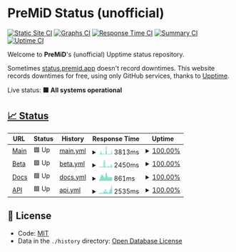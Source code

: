 # PreMiD Status (unofficial)

[![Static Site CI](https://github.com/Hans5958/PreMiD-Upptime/workflows/Static%20Site%20CI/badge.svg)](https://github.com/Hans5958/PreMiD-Upptime/actions?query=workflow%3A%22Static+Site+CI%22)
[![Graphs CI](https://github.com/Hans5958/PreMiD-Upptime/workflows/Graphs%20CI/badge.svg)](https://github.com/Hans5958/PreMiD-Upptime/actions?query=workflow%3A%22Graphs+CI%22)
[![Response Time CI](https://github.com/Hans5958/PreMiD-Upptime/workflows/Response%20Time%20CI/badge.svg)](https://github.com/Hans5958/PreMiD-Upptime/actions?query=workflow%3A%22Response+Time+CI%22)
[![Summary CI](https://github.com/Hans5958/PreMiD-Upptime/workflows/Summary%20CI/badge.svg)](https://github.com/Hans5958/PreMiD-Upptime/actions?query=workflow%3A%22Summary+CI%22)
[![Uptime CI](https://github.com/Hans5958/PreMiD-Upptime/workflows/Uptime%20CI/badge.svg)](https://github.com/Hans5958/PreMiD-Upptime/actions?query=workflow%3A%22Uptime+CI%22)

Welcome to **PreMiD**'s (unofficial) Upptime status repository.

Sometimes [status.premid.app](https://status.premid.app) doesn't record downtimes. This website records downtimes for free, using only GitHub services, thanks to [Upptime](https://github.com/koj-co/upptime).

Live status: <!--live status--> **🟩 All systems operational**

## [📈 Status](https://premid-upptime.netlify.app/)

<!--start: status pages-->
<!-- This summary is generated by Upptime (https://github.com/upptime/upptime) -->
<!-- Do not edit this manually, your changes will be overwritten -->
<!-- prettier-ignore -->
| URL | Status | History | Response Time | Uptime |
| --- | ------ | ------- | ------------- | ------ |
| <img alt="" src="https://favicons.githubusercontent.com/premid.app" height="13"> [Main](https://premid.app) | 🟩 Up | [main.yml](https://github.com/Hans5958/PreMiD-Upptime-Next/commits/HEAD/history/main.yml) | <details><summary><img alt="Response time graph" src="./graphs/main/response-time-week.png" height="20"> 3813ms</summary><br><a href="https://premid-upptime-next.netlify.app/history/main"><img alt="Response time 1843" src="https://img.shields.io/endpoint?url=https%3A%2F%2Fraw.githubusercontent.com%2FHans5958%2FPreMiD-Upptime-Next%2FHEAD%2Fapi%2Fmain%2Fresponse-time.json"></a><br><a href="https://premid-upptime-next.netlify.app/history/main"><img alt="24-hour response time 5728" src="https://img.shields.io/endpoint?url=https%3A%2F%2Fraw.githubusercontent.com%2FHans5958%2FPreMiD-Upptime-Next%2FHEAD%2Fapi%2Fmain%2Fresponse-time-day.json"></a><br><a href="https://premid-upptime-next.netlify.app/history/main"><img alt="7-day response time 3813" src="https://img.shields.io/endpoint?url=https%3A%2F%2Fraw.githubusercontent.com%2FHans5958%2FPreMiD-Upptime-Next%2FHEAD%2Fapi%2Fmain%2Fresponse-time-week.json"></a><br><a href="https://premid-upptime-next.netlify.app/history/main"><img alt="30-day response time 4038" src="https://img.shields.io/endpoint?url=https%3A%2F%2Fraw.githubusercontent.com%2FHans5958%2FPreMiD-Upptime-Next%2FHEAD%2Fapi%2Fmain%2Fresponse-time-month.json"></a><br><a href="https://premid-upptime-next.netlify.app/history/main"><img alt="1-year response time 1843" src="https://img.shields.io/endpoint?url=https%3A%2F%2Fraw.githubusercontent.com%2FHans5958%2FPreMiD-Upptime-Next%2FHEAD%2Fapi%2Fmain%2Fresponse-time-year.json"></a></details> | <details><summary><a href="https://premid-upptime-next.netlify.app/history/main">100.00%</a></summary><a href="https://premid-upptime-next.netlify.app/history/main"><img alt="All-time uptime 100.00%" src="https://img.shields.io/endpoint?url=https%3A%2F%2Fraw.githubusercontent.com%2FHans5958%2FPreMiD-Upptime-Next%2FHEAD%2Fapi%2Fmain%2Fuptime.json"></a><br><a href="https://premid-upptime-next.netlify.app/history/main"><img alt="24-hour uptime 100.00%" src="https://img.shields.io/endpoint?url=https%3A%2F%2Fraw.githubusercontent.com%2FHans5958%2FPreMiD-Upptime-Next%2FHEAD%2Fapi%2Fmain%2Fuptime-day.json"></a><br><a href="https://premid-upptime-next.netlify.app/history/main"><img alt="7-day uptime 100.00%" src="https://img.shields.io/endpoint?url=https%3A%2F%2Fraw.githubusercontent.com%2FHans5958%2FPreMiD-Upptime-Next%2FHEAD%2Fapi%2Fmain%2Fuptime-week.json"></a><br><a href="https://premid-upptime-next.netlify.app/history/main"><img alt="30-day uptime 100.00%" src="https://img.shields.io/endpoint?url=https%3A%2F%2Fraw.githubusercontent.com%2FHans5958%2FPreMiD-Upptime-Next%2FHEAD%2Fapi%2Fmain%2Fuptime-month.json"></a><br><a href="https://premid-upptime-next.netlify.app/history/main"><img alt="1-year uptime 100.00%" src="https://img.shields.io/endpoint?url=https%3A%2F%2Fraw.githubusercontent.com%2FHans5958%2FPreMiD-Upptime-Next%2FHEAD%2Fapi%2Fmain%2Fuptime-year.json"></a></details>
| <img alt="" src="https://favicons.githubusercontent.com/beta.premid.app" height="13"> [Beta](https://beta.premid.app) | 🟩 Up | [beta.yml](https://github.com/Hans5958/PreMiD-Upptime-Next/commits/HEAD/history/beta.yml) | <details><summary><img alt="Response time graph" src="./graphs/beta/response-time-week.png" height="20"> 2450ms</summary><br><a href="https://premid-upptime-next.netlify.app/history/beta"><img alt="Response time 1694" src="https://img.shields.io/endpoint?url=https%3A%2F%2Fraw.githubusercontent.com%2FHans5958%2FPreMiD-Upptime-Next%2FHEAD%2Fapi%2Fbeta%2Fresponse-time.json"></a><br><a href="https://premid-upptime-next.netlify.app/history/beta"><img alt="24-hour response time 4579" src="https://img.shields.io/endpoint?url=https%3A%2F%2Fraw.githubusercontent.com%2FHans5958%2FPreMiD-Upptime-Next%2FHEAD%2Fapi%2Fbeta%2Fresponse-time-day.json"></a><br><a href="https://premid-upptime-next.netlify.app/history/beta"><img alt="7-day response time 2450" src="https://img.shields.io/endpoint?url=https%3A%2F%2Fraw.githubusercontent.com%2FHans5958%2FPreMiD-Upptime-Next%2FHEAD%2Fapi%2Fbeta%2Fresponse-time-week.json"></a><br><a href="https://premid-upptime-next.netlify.app/history/beta"><img alt="30-day response time 2616" src="https://img.shields.io/endpoint?url=https%3A%2F%2Fraw.githubusercontent.com%2FHans5958%2FPreMiD-Upptime-Next%2FHEAD%2Fapi%2Fbeta%2Fresponse-time-month.json"></a><br><a href="https://premid-upptime-next.netlify.app/history/beta"><img alt="1-year response time 1694" src="https://img.shields.io/endpoint?url=https%3A%2F%2Fraw.githubusercontent.com%2FHans5958%2FPreMiD-Upptime-Next%2FHEAD%2Fapi%2Fbeta%2Fresponse-time-year.json"></a></details> | <details><summary><a href="https://premid-upptime-next.netlify.app/history/beta">100.00%</a></summary><a href="https://premid-upptime-next.netlify.app/history/beta"><img alt="All-time uptime 100.00%" src="https://img.shields.io/endpoint?url=https%3A%2F%2Fraw.githubusercontent.com%2FHans5958%2FPreMiD-Upptime-Next%2FHEAD%2Fapi%2Fbeta%2Fuptime.json"></a><br><a href="https://premid-upptime-next.netlify.app/history/beta"><img alt="24-hour uptime 100.00%" src="https://img.shields.io/endpoint?url=https%3A%2F%2Fraw.githubusercontent.com%2FHans5958%2FPreMiD-Upptime-Next%2FHEAD%2Fapi%2Fbeta%2Fuptime-day.json"></a><br><a href="https://premid-upptime-next.netlify.app/history/beta"><img alt="7-day uptime 100.00%" src="https://img.shields.io/endpoint?url=https%3A%2F%2Fraw.githubusercontent.com%2FHans5958%2FPreMiD-Upptime-Next%2FHEAD%2Fapi%2Fbeta%2Fuptime-week.json"></a><br><a href="https://premid-upptime-next.netlify.app/history/beta"><img alt="30-day uptime 100.00%" src="https://img.shields.io/endpoint?url=https%3A%2F%2Fraw.githubusercontent.com%2FHans5958%2FPreMiD-Upptime-Next%2FHEAD%2Fapi%2Fbeta%2Fuptime-month.json"></a><br><a href="https://premid-upptime-next.netlify.app/history/beta"><img alt="1-year uptime 100.00%" src="https://img.shields.io/endpoint?url=https%3A%2F%2Fraw.githubusercontent.com%2FHans5958%2FPreMiD-Upptime-Next%2FHEAD%2Fapi%2Fbeta%2Fuptime-year.json"></a></details>
| <img alt="" src="https://favicons.githubusercontent.com/docs.premid.app" height="13"> [Docs](https://docs.premid.app) | 🟩 Up | [docs.yml](https://github.com/Hans5958/PreMiD-Upptime-Next/commits/HEAD/history/docs.yml) | <details><summary><img alt="Response time graph" src="./graphs/docs/response-time-week.png" height="20"> 861ms</summary><br><a href="https://premid-upptime-next.netlify.app/history/docs"><img alt="Response time 862" src="https://img.shields.io/endpoint?url=https%3A%2F%2Fraw.githubusercontent.com%2FHans5958%2FPreMiD-Upptime-Next%2FHEAD%2Fapi%2Fdocs%2Fresponse-time.json"></a><br><a href="https://premid-upptime-next.netlify.app/history/docs"><img alt="24-hour response time 672" src="https://img.shields.io/endpoint?url=https%3A%2F%2Fraw.githubusercontent.com%2FHans5958%2FPreMiD-Upptime-Next%2FHEAD%2Fapi%2Fdocs%2Fresponse-time-day.json"></a><br><a href="https://premid-upptime-next.netlify.app/history/docs"><img alt="7-day response time 861" src="https://img.shields.io/endpoint?url=https%3A%2F%2Fraw.githubusercontent.com%2FHans5958%2FPreMiD-Upptime-Next%2FHEAD%2Fapi%2Fdocs%2Fresponse-time-week.json"></a><br><a href="https://premid-upptime-next.netlify.app/history/docs"><img alt="30-day response time 626" src="https://img.shields.io/endpoint?url=https%3A%2F%2Fraw.githubusercontent.com%2FHans5958%2FPreMiD-Upptime-Next%2FHEAD%2Fapi%2Fdocs%2Fresponse-time-month.json"></a><br><a href="https://premid-upptime-next.netlify.app/history/docs"><img alt="1-year response time 862" src="https://img.shields.io/endpoint?url=https%3A%2F%2Fraw.githubusercontent.com%2FHans5958%2FPreMiD-Upptime-Next%2FHEAD%2Fapi%2Fdocs%2Fresponse-time-year.json"></a></details> | <details><summary><a href="https://premid-upptime-next.netlify.app/history/docs">100.00%</a></summary><a href="https://premid-upptime-next.netlify.app/history/docs"><img alt="All-time uptime 100.00%" src="https://img.shields.io/endpoint?url=https%3A%2F%2Fraw.githubusercontent.com%2FHans5958%2FPreMiD-Upptime-Next%2FHEAD%2Fapi%2Fdocs%2Fuptime.json"></a><br><a href="https://premid-upptime-next.netlify.app/history/docs"><img alt="24-hour uptime 100.00%" src="https://img.shields.io/endpoint?url=https%3A%2F%2Fraw.githubusercontent.com%2FHans5958%2FPreMiD-Upptime-Next%2FHEAD%2Fapi%2Fdocs%2Fuptime-day.json"></a><br><a href="https://premid-upptime-next.netlify.app/history/docs"><img alt="7-day uptime 100.00%" src="https://img.shields.io/endpoint?url=https%3A%2F%2Fraw.githubusercontent.com%2FHans5958%2FPreMiD-Upptime-Next%2FHEAD%2Fapi%2Fdocs%2Fuptime-week.json"></a><br><a href="https://premid-upptime-next.netlify.app/history/docs"><img alt="30-day uptime 100.00%" src="https://img.shields.io/endpoint?url=https%3A%2F%2Fraw.githubusercontent.com%2FHans5958%2FPreMiD-Upptime-Next%2FHEAD%2Fapi%2Fdocs%2Fuptime-month.json"></a><br><a href="https://premid-upptime-next.netlify.app/history/docs"><img alt="1-year uptime 100.00%" src="https://img.shields.io/endpoint?url=https%3A%2F%2Fraw.githubusercontent.com%2FHans5958%2FPreMiD-Upptime-Next%2FHEAD%2Fapi%2Fdocs%2Fuptime-year.json"></a></details>
| <img alt="" src="https://favicons.githubusercontent.com/api.premid.app" height="13"> [API](https://api.premid.app) | 🟩 Up | [api.yml](https://github.com/Hans5958/PreMiD-Upptime-Next/commits/HEAD/history/api.yml) | <details><summary><img alt="Response time graph" src="./graphs/api/response-time-week.png" height="20"> 2535ms</summary><br><a href="https://premid-upptime-next.netlify.app/history/api"><img alt="Response time 1453" src="https://img.shields.io/endpoint?url=https%3A%2F%2Fraw.githubusercontent.com%2FHans5958%2FPreMiD-Upptime-Next%2FHEAD%2Fapi%2Fapi%2Fresponse-time.json"></a><br><a href="https://premid-upptime-next.netlify.app/history/api"><img alt="24-hour response time 4447" src="https://img.shields.io/endpoint?url=https%3A%2F%2Fraw.githubusercontent.com%2FHans5958%2FPreMiD-Upptime-Next%2FHEAD%2Fapi%2Fapi%2Fresponse-time-day.json"></a><br><a href="https://premid-upptime-next.netlify.app/history/api"><img alt="7-day response time 2535" src="https://img.shields.io/endpoint?url=https%3A%2F%2Fraw.githubusercontent.com%2FHans5958%2FPreMiD-Upptime-Next%2FHEAD%2Fapi%2Fapi%2Fresponse-time-week.json"></a><br><a href="https://premid-upptime-next.netlify.app/history/api"><img alt="30-day response time 2143" src="https://img.shields.io/endpoint?url=https%3A%2F%2Fraw.githubusercontent.com%2FHans5958%2FPreMiD-Upptime-Next%2FHEAD%2Fapi%2Fapi%2Fresponse-time-month.json"></a><br><a href="https://premid-upptime-next.netlify.app/history/api"><img alt="1-year response time 1453" src="https://img.shields.io/endpoint?url=https%3A%2F%2Fraw.githubusercontent.com%2FHans5958%2FPreMiD-Upptime-Next%2FHEAD%2Fapi%2Fapi%2Fresponse-time-year.json"></a></details> | <details><summary><a href="https://premid-upptime-next.netlify.app/history/api">100.00%</a></summary><a href="https://premid-upptime-next.netlify.app/history/api"><img alt="All-time uptime 100.00%" src="https://img.shields.io/endpoint?url=https%3A%2F%2Fraw.githubusercontent.com%2FHans5958%2FPreMiD-Upptime-Next%2FHEAD%2Fapi%2Fapi%2Fuptime.json"></a><br><a href="https://premid-upptime-next.netlify.app/history/api"><img alt="24-hour uptime 100.00%" src="https://img.shields.io/endpoint?url=https%3A%2F%2Fraw.githubusercontent.com%2FHans5958%2FPreMiD-Upptime-Next%2FHEAD%2Fapi%2Fapi%2Fuptime-day.json"></a><br><a href="https://premid-upptime-next.netlify.app/history/api"><img alt="7-day uptime 100.00%" src="https://img.shields.io/endpoint?url=https%3A%2F%2Fraw.githubusercontent.com%2FHans5958%2FPreMiD-Upptime-Next%2FHEAD%2Fapi%2Fapi%2Fuptime-week.json"></a><br><a href="https://premid-upptime-next.netlify.app/history/api"><img alt="30-day uptime 100.00%" src="https://img.shields.io/endpoint?url=https%3A%2F%2Fraw.githubusercontent.com%2FHans5958%2FPreMiD-Upptime-Next%2FHEAD%2Fapi%2Fapi%2Fuptime-month.json"></a><br><a href="https://premid-upptime-next.netlify.app/history/api"><img alt="1-year uptime 100.00%" src="https://img.shields.io/endpoint?url=https%3A%2F%2Fraw.githubusercontent.com%2FHans5958%2FPreMiD-Upptime-Next%2FHEAD%2Fapi%2Fapi%2Fuptime-year.json"></a></details>

<!--end: status pages-->

## 📄 License

- Code: [MIT](./LICENSE)
- Data in the `./history` directory: [Open Database License](https://opendatacommons.org/licenses/odbl/1-0/)
